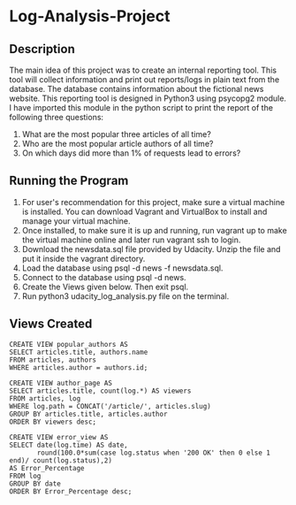 # Log-Analysis-Project

## Description

The main idea of this project was to create an internal reporting tool. This tool will collect information and print out reports/logs in plain text from the database. The database contains information about the fictional news website. This reporting tool is designed in Python3 using psycopg2 module. I have imported this module in the python script to print the report of the following three questions:

   1. What are the most popular three articles of all time?
   2. Who are the most popular article authors of all time?
   3. On which days did more than 1% of requests lead to errors?

## Running the Program 

  1. For user's recommendation for this project, make sure a virtual machine is installed. You can download Vagrant and VirtualBox to install and manage your virtual machine.
  2. Once installed, to make sure it is up and running, run vagrant up to make the virtual machine online and later run vagrant ssh to login. 
  3. Download the newsdata.sql file provided by Udacity. Unzip the file and put it inside the vagrant directory. 
  4. Load the database using psql -d news -f newsdata.sql.
  5. Connect to the database using psql -d news.
  6. Create the Views given below. Then exit psql.
  7. Run python3 udacity_log_analysis.py file on the terminal. 
  
## Views Created
    
    CREATE VIEW popular_authors AS
    SELECT articles.title, authors.name
    FROM articles, authors
    WHERE articles.author = authors.id;

    CREATE VIEW author_page AS
    SELECT articles.title, count(log.*) AS viewers
    FROM articles, log
    WHERE log.path = CONCAT('/article/', articles.slug)
    GROUP BY articles.title, articles.author
    ORDER BY viewers desc;

    CREATE VIEW error_view AS
    SELECT date(log.time) AS date, 
           round(100.0*sum(case log.status when '200 OK' then 0 else 1 end)/ count(log.status),2) 
    AS Error_Percentage 
    FROM log
    GROUP BY date
    ORDER BY Error_Percentage desc;
